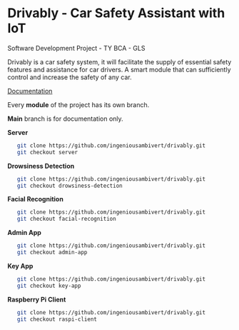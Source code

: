 # Drivably - Car Safety Assistant with IoT
Software Development Project - TY BCA - GLS 

Drivably is a car safety system, it will facilitate the supply of essential safety features and assistance for car drivers. A smart module that can sufficiently control and increase the safety of any car.

[Documentation](https://docs.google.com/document/d/1x1UO4qixu3agEuyd0DjvhxfHhT1m4Ka7UGL-Xs9vXtQ/edit?ts=5f9a4460#)

Every **module** of the project has its own branch. 

 **Main** branch is for documentation only.
 
 **Server**
 ```bash
    git clone https://github.com/ingeniousambivert/drivably.git 
    git checkout server 
```

 **Drowsiness Detection**
 ```bash
    git clone https://github.com/ingeniousambivert/drivably.git 
    git checkout drowsiness-detection 
```

 **Facial Recognition**
 ```bash
    git clone https://github.com/ingeniousambivert/drivably.git
    git checkout facial-recognition 
```

 **Admin App**
 ```bash
    git clone https://github.com/ingeniousambivert/drivably.git 
    git checkout admin-app 
```

 **Key App**
 ```bash
    git clone https://github.com/ingeniousambivert/drivably.git
    git checkout key-app 
```

 **Raspberry Pi Client**
 ```bash
    git clone https://github.com/ingeniousambivert/drivably.git
    git checkout raspi-client
```


